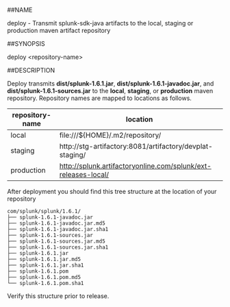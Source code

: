 ##NAME

deploy - Transmit splunk-sdk-java artifacts to the local, staging or production 
maven artifact repository

##SYNOPSIS

deploy \<repository-name>

##DESCRIPTION

Deploy transmits **dist/splunk-1.6.1.jar**, **dist/splunk-1.6.1-javadoc.jar**, and 
**dist/splunk-1.6.1-sources.jar** to the **local**, **staging**, or **production**
maven repository. Repository names are mapped to locations as follows.

| repository-name | location                                                       |
|-----------------|----------------------------------------------------------------|
| local           | file:///${HOME}/.m2/repository/                                |
| staging         | http://stg-artifactory:8081/artifactory/devplat-staging/       |                                             |
| production      | http://splunk.artifactoryonline.com/splunk/ext-releases-local/ |

After deployment you should find this tree structure at the location of your repository

    com/splunk/splunk/1.6.1/
    ├── splunk-1.6.1-javadoc.jar
    ├── splunk-1.6.1-javadoc.jar.md5
    ├── splunk-1.6.1-javadoc.jar.sha1
    ├── splunk-1.6.1-sources.jar
    ├── splunk-1.6.1-sources.jar.md5
    ├── splunk-1.6.1-sources.jar.sha1
    ├── splunk-1.6.1.jar
    ├── splunk-1.6.1.jar.md5
    ├── splunk-1.6.1.jar.sha1
    ├── splunk-1.6.1.pom
    ├── splunk-1.6.1.pom.md5
    └── splunk-1.6.1.pom.sha1

Verify this structure prior to release.
